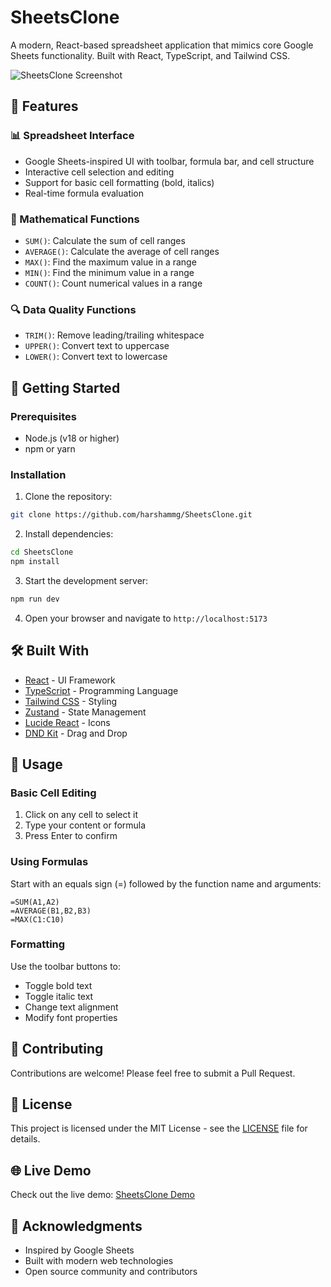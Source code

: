 # SheetsClone

A modern, React-based spreadsheet application that mimics core Google Sheets functionality. Built with React, TypeScript, and Tailwind CSS.

![SheetsClone Screenshot](https://images.unsplash.com/photo-1537432376769-00f5c2f4c8d2?auto=format&fit=crop&q=80&w=1000)

## 🌟 Features

### 📊 Spreadsheet Interface
- Google Sheets-inspired UI with toolbar, formula bar, and cell structure
- Interactive cell selection and editing
- Support for basic cell formatting (bold, italics)
- Real-time formula evaluation

### 🧮 Mathematical Functions
- `SUM()`: Calculate the sum of cell ranges
- `AVERAGE()`: Calculate the average of cell ranges
- `MAX()`: Find the maximum value in a range
- `MIN()`: Find the minimum value in a range
- `COUNT()`: Count numerical values in a range

### 🔍 Data Quality Functions
- `TRIM()`: Remove leading/trailing whitespace
- `UPPER()`: Convert text to uppercase
- `LOWER()`: Convert text to lowercase

## 🚀 Getting Started

### Prerequisites
- Node.js (v18 or higher)
- npm or yarn

### Installation

1. Clone the repository:
```bash
git clone https://github.com/harshammg/SheetsClone.git
```

2. Install dependencies:
```bash
cd SheetsClone
npm install
```

3. Start the development server:
```bash
npm run dev
```

4. Open your browser and navigate to `http://localhost:5173`

## 🛠️ Built With
- [React](https://reactjs.org/) - UI Framework
- [TypeScript](https://www.typescriptlang.org/) - Programming Language
- [Tailwind CSS](https://tailwindcss.com/) - Styling
- [Zustand](https://github.com/pmndrs/zustand) - State Management
- [Lucide React](https://lucide.dev/) - Icons
- [DND Kit](https://dndkit.com/) - Drag and Drop

## 📝 Usage

### Basic Cell Editing
1. Click on any cell to select it
2. Type your content or formula
3. Press Enter to confirm

### Using Formulas
Start with an equals sign (=) followed by the function name and arguments:
```
=SUM(A1,A2)
=AVERAGE(B1,B2,B3)
=MAX(C1:C10)
```

### Formatting
Use the toolbar buttons to:
- Toggle bold text
- Toggle italic text
- Change text alignment
- Modify font properties

## 🤝 Contributing
Contributions are welcome! Please feel free to submit a Pull Request.

## 📜 License
This project is licensed under the MIT License - see the [LICENSE](LICENSE) file for details.

## 🌐 Live Demo
Check out the live demo: [SheetsClone Demo](https://adorable-torrone-73628f.netlify.app)

## 🙏 Acknowledgments
- Inspired by Google Sheets
- Built with modern web technologies
- Open source community and contributors
